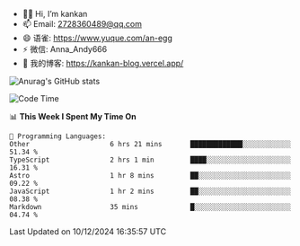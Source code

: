 - 👋🏻 Hi, I’m kankan
- 📫 Email: 2728360489@qq.com
- 😄 语雀: https://www.yuque.com/an-egg
- ⚡ 微信: Anna_Andy666
- 📖 我的博客: https://kankan-blog.vercel.app/

![Anurag's GitHub stats](https://github-readme-stats.vercel.app/api?username=kankan-web)

<!--START_SECTION:waka-->
![Code Time](http://img.shields.io/badge/Code%20Time-144%20hrs%2022%20mins-blue)

📊 **This Week I Spent My Time On** 

```text
💬 Programming Languages: 
Other                    6 hrs 21 mins       █████████████░░░░░░░░░░░░   51.34 % 
TypeScript               2 hrs 1 min         ████░░░░░░░░░░░░░░░░░░░░░   16.31 % 
Astro                    1 hr 8 mins         ██░░░░░░░░░░░░░░░░░░░░░░░   09.22 % 
JavaScript               1 hr 2 mins         ██░░░░░░░░░░░░░░░░░░░░░░░   08.38 % 
Markdown                 35 mins             █░░░░░░░░░░░░░░░░░░░░░░░░   04.74 % 
```


 Last Updated on 10/12/2024 16:35:57 UTC
<!--END_SECTION:waka-->
